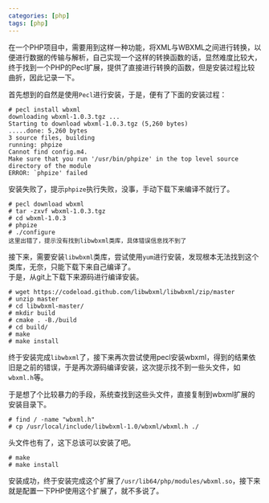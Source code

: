 ```yaml
---
categories: [php]
tags: [php]
---
```


在一个PHP项目中，需要用到这样一种功能，将XML与WBXML之间进行转换，以便进行数据的传输与解析，自己实现一个这样的转换函数的话，显然难度比较大，终于找到一个PHP的Pecl扩展，提供了直接进行转换的函数，但是安装过程比较曲折，因此记录一下。

首先想到的自然是使用`Pecl`进行安装，于是，便有了下面的安装过程：

    # pecl install wbxml
    downloading wbxml-1.0.3.tgz ...
    Starting to download wbxml-1.0.3.tgz (5,260 bytes)
    .....done: 5,260 bytes
    3 source files, building
    running: phpize
    Cannot find config.m4.
    Make sure that you run '/usr/bin/phpize' in the top level source directory of the module
    ERROR: `phpize' failed

<!--more-->

安装失败了，提示`phpize`执行失败，没事，手动下载下来编译不就行了。

    # pecl download wbxml
    # tar -zxvf wbxml-1.0.3.tgz
    # cd wbxml-1.0.3
    # phpize
    # ./configure
    这里出错了，提示没有找到libwbxml类库，具体错误信息找不到了


接下来，需要安装`libwbxml`类库，尝试使用`yum`进行安装，发现根本无法找到这个类库，无奈，只能下载下来自己编译了。   
于是，从git上下载下来源码进行编译安装。


    # wget https://codeload.github.com/libwbxml/libwbxml/zip/master
    # unzip master
    # cd libwbxml-master/
    # mkdir build
    # cmake . -B./build
    # cd build/
    # make
    # make install


终于安装完成`libwbxml`了，接下来再次尝试使用pecl安装wbxml，得到的结果依旧是之前的错误，于是再次源码编译安装，这次提示找不到一些头文件，如`wbxml.h`等。

于是想了个比较暴力的手段，系统查找到这些头文件，直接复制到wbxml扩展的安装目录下。


    # find / -name "wbxml.h"
    # cp /usr/local/include/libwbxml-1.0/wbxml/wbxml.h ./


头文件也有了，这下总该可以安装了吧。


    # make
    # make install


安装成功，终于安装完成这个扩展了`/usr/lib64/php/modules/wbxml.so`，接下来就是配置一下PHP使用这个扩展了，就不多说了。
